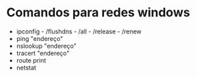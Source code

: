 # Comandos para redes windows

* ipconfig - /flushdns - /all - /release - /renew
* ping "endereço"
* nslookup "endereço"
* tracert "endereço"
* route print
* netstat
